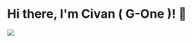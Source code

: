# Hi there, I'm Civan ( G-One )! 👋


  <a href="https://skillicons.dev">
    <img src="https://skillicons.dev/icons?i=apple,python,aws,bash,bootstrap,css,javascript,c#,cs,azure,cpp,cloudflare,d3,dotnet,gcp,git,github,htmx,java,jquery,kubernetes,mongodb,nodejs" />
  </a>

